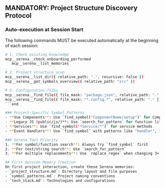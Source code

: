 ## MANDATORY: Project Structure Discovery Protocol

### Auto-execution at Session Start
The following commands MUST be executed automatically at the beginning of each session:

```bash
# 1. Check existing knowledge
mcp__serena__check_onboarding_performed
   mcp__serena__list_memories

# 2. Project structure scan
mcp__serena__list_dir({ relative_path: ".", recursive: false })
mcp__serena__get_symbols_overview({ relative_path: "src" })

# 3. Configuration files
mcp__serena__find_file({ file_mask: "package.json", relative_path: "." })
mcp__serena__find_file({ file_mask: "*.config.*", relative_path: "." })
```end

### Project-Specific Symbol Patterns
- **Vue Components**: Use `find_symbol("ComponentName/setup")` for Composition API
- **Legacy JS (public/js/)**: Use `search_for_pattern` for function literals
- **Services**: Use `find_symbol("*Service/*")` for service methods
- **Event Handlers**: Use `find_symbol` with patterns like "handle*", "on*"

### Serena Tool Priority
1. **For symbol/function search**: Always try `find_symbol` first
2. **For text/string search**: Use `search_for_pattern`
3. **For multiple replacements**: Use `replace_regex` when changing 3+ similar patterns

## First Session Memory Creation
On first project interaction, create these Serena memories:
- `project_structure.md`: Directory layout and file purposes
- `symbol_patterns.md`: Project naming conventions
- `tech_stack.md`: Technologies and configurations


